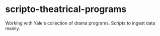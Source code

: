# scripto-theatrical-programs
Working with Yale's collection of drama programs. Scripts to ingest data mainly.
